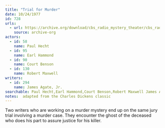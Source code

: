 ```yaml
---
title: "Trial for Murder"
date: 10/24/1977
id: 728
urls: 
  - url: https://archive.org/download/cbs_radio_mystery_theater/cbs_radio_mystery_theater-0701-0750.zip/cbs_radio_mystery_theater-0701-0750%2Fcbsrmt_0728_trial_for_murder.mp3
    source: archive-org
actors:  
  - id: 58
    name: Paul Hecht  
  - id: 95
    name: Earl Hammond  
  - id: 90
    name: Court Benson  
  - id: 130
    name: Robert Maxwell
writers:  
  - id: 294
    name: James Agate, Jr.
searchable: Paul Hecht,Earl Hammond,Court Benson,Robert Maxwell James Agate, Jr.
notes:  adapted from the Charles Dickens classic
---
```

Two writers who are working on a murder mystery end up on the same jury trial involving a murder case. They encounter the ghost of the deceased who does his part to assure justice for his killer.